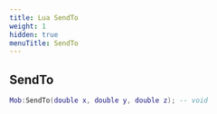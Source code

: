 ```yaml
---
title: Lua SendTo
weight: 1
hidden: true
menuTitle: SendTo
---
```

## SendTo
```lua
Mob:SendTo(double x, double y, double z); -- void
```